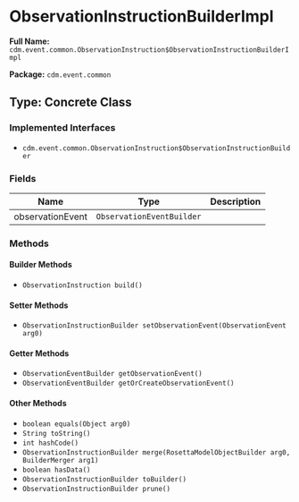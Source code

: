 # ObservationInstructionBuilderImpl

**Full Name:** `cdm.event.common.ObservationInstruction$ObservationInstructionBuilderImpl`

**Package:** `cdm.event.common`

## Type: Concrete Class

### Implemented Interfaces

- `cdm.event.common.ObservationInstruction$ObservationInstructionBuilder`

### Fields

| Name | Type | Description |
|------|------|-------------|
| observationEvent | `ObservationEventBuilder` |  |

### Methods

#### Builder Methods

- `ObservationInstruction build()`

#### Setter Methods

- `ObservationInstructionBuilder setObservationEvent(ObservationEvent arg0)`

#### Getter Methods

- `ObservationEventBuilder getObservationEvent()`
- `ObservationEventBuilder getOrCreateObservationEvent()`

#### Other Methods

- `boolean equals(Object arg0)`
- `String toString()`
- `int hashCode()`
- `ObservationInstructionBuilder merge(RosettaModelObjectBuilder arg0, BuilderMerger arg1)`
- `boolean hasData()`
- `ObservationInstructionBuilder toBuilder()`
- `ObservationInstructionBuilder prune()`

